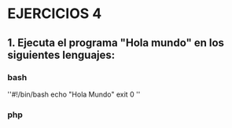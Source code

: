 # EJERCICIOS 4

## 1. Ejecuta el programa "Hola mundo" en los siguientes lenguajes:
### bash
''#!/bin/bash
echo "Hola Mundo"
exit 0
''

### php